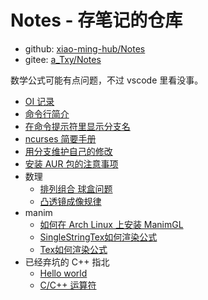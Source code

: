 # Notes - 存笔记的仓库
- github: [xiao-ming-hub/Notes](https://github.com/xiao-ming-hub/Notes)
- gitee: [a_Txy/Notes](https://gitee.com/a_Txy/Notes)

数学公式可能有点问题，不过 vscode 里看没事。
- [OI 记录](oi/doc.md)
- [命令行简介](commandline.md)
- [在命令提示符里显示分支名](git-ps1.md)
- [ncurses 简要手册](ncurses-template.md)
- [用分支维护自己的修改](git-rebase-change.md)
- [安装 AUR 包的注意事项](aur-install.md)
- 数理
  - [排列组合 球盒问题](box-and-ball.md)
  - [凸透镜成像规律](tu-tou-jing-cheng-xiang/doc.md)
- manim
  - [如何在 Arch Linux 上安装 ManimGL](manim/install-on-archlinux.md)
  - [SingleStringTex如何渲染公式](manim/single-string-tex.md)
  - [Tex如何渲染公式](manim/tex.md)
- 已经弃坑的 C++ 指北
  - [Hello world](hello-world.md)
  - [C/C++ 运算符](operator.md)
